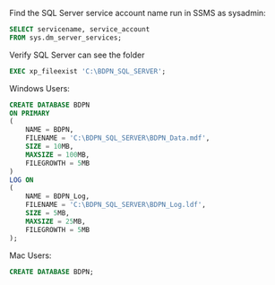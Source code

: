 Find the SQL Server service account name run in SSMS as sysadmin:
```sql
SELECT servicename, service_account
FROM sys.dm_server_services;
```

Verify SQL Server can see the folder
```sql
EXEC xp_fileexist 'C:\BDPN_SQL_SERVER';
```

 Windows Users:

```sql
CREATE DATABASE BDPN
ON PRIMARY 
(
    NAME = BDPN,
    FILENAME = 'C:\BDPN_SQL_SERVER\BDPN_Data.mdf',
    SIZE = 10MB,
    MAXSIZE = 100MB,
    FILEGROWTH = 5MB
)
LOG ON
(
    NAME = BDPN_Log,
    FILENAME = 'C:\BDPN_SQL_SERVER\BDPN_Log.ldf',
    SIZE = 5MB,
    MAXSIZE = 25MB,
    FILEGROWTH = 5MB
);
```

Mac Users:

```sql
CREATE DATABASE BDPN;
```
